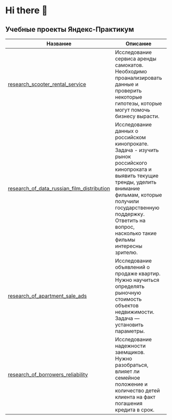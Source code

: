 # Hi there 👋

## Учебные проекты Яндекс-Практикум

Название | Описание | Инструменты 
--- | --- | --- 
[research_scooter_rental_service](https://github.com/Olsh23/research_scooter_rental_service) | Исследование сервиса аренды самокатов. Необходимо проанализировать данные и проверить некоторые гипотезы, которые могут помочь бизнесу вырасти. | math, numpy, pandas, matplotlib, scipy, seaborn
[research_of_data_russian_film_distribution](https://github.com/Olsh23/research_of_data_russian_film_distribution) | Исследование данных о российском кинопрокате. Задача - изучить рынок российского кинопроката и выявить текущие тренды, уделить внимание фильмам, которые получили государственную поддержку. Ответить на вопрос, насколько такие фильмы интересны зрителю. | pandas, matplotlib, missingno
[research_of_apartment_sale_ads](https://github.com/Olsh23/research_of_apartment_sale_ads) | Исследование объявлений о продаже квартир. Нужно научиться определять рыночную стоимость объектов недвижимости. Задача — установить параметры. | pandas, matplotlib, seaborn
[research_of_borrowers_reliability](https://github.com/Olsh23/research_of_borrowers_reliability) | Исследование надежности заемщиков. Нужно разобраться, влияет ли семейное положение и количество детей клиента на факт погашения кредита в срок. | pandas, сводные таблицы 
